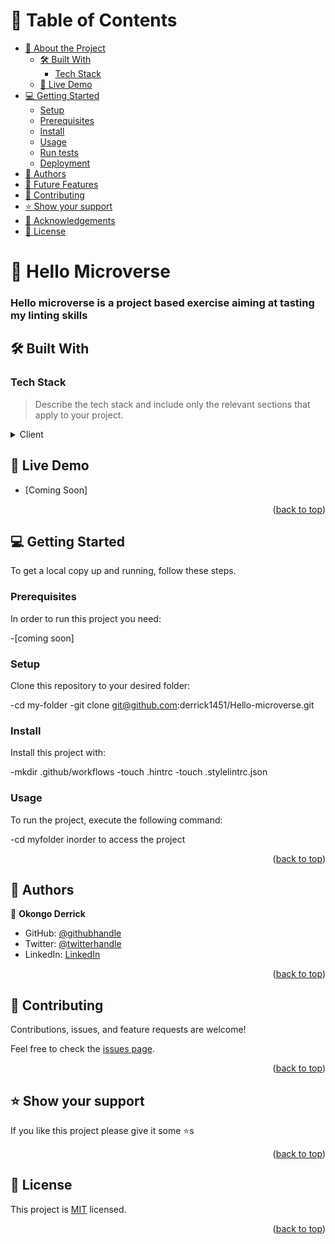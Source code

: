 # 📗 Table of Contents

- [📖 About the Project](#about-project)
  - [🛠 Built With](#built-with)
    - [Tech Stack](#tech-stack)
  - [🚀 Live Demo](#live-demo)
- [💻 Getting Started](#getting-started)
  - [Setup](#setup)
  - [Prerequisites](#prerequisites)
  - [Install](#install)
  - [Usage](#usage)
  - [Run tests](#run-tests)
  - [Deployment](#triangular_flag_on_post-deployment)
- [👥 Authors](#authors)
- [🔭 Future Features](#future-features)
- [🤝 Contributing](#contributing)
- [⭐️ Show your support](#support)
- [🙏 Acknowledgements](#acknowledgements)
- [📝 License](#license)


# 📖 Hello Microverse <a name="about-project"></a>
### Hello microverse is a project based exercise aiming at tasting my linting skills

## 🛠 Built With <a name="built-with"></a>

### Tech Stack <a name="tech-stack"></a>

> Describe the tech stack and include only the relevant sections that apply to your project.

<details>
  <summary>Client</summary>
  <ul>
    <li><a href="#">html</a></li>
    <li><a href="#">CSS</a></li>
  </ul>
</details>

## 🚀 Live Demo <a name="live-demo"></a>

- [Coming Soon]

<p align="right">(<a href="#readme-top">back to top</a>)</p>


## 💻 Getting Started <a name="getting-started"></a>

To get a local copy up and running, follow these steps.

### Prerequisites

In order to run this project you need:

-[coming soon]

### Setup

Clone this repository to your desired folder:

  -cd my-folder
  -git clone git@github.com:derrick1451/Hello-microverse.git

### Install

Install this project with:

-mkdir .github/workflows
-touch .hintrc
-touch .stylelintrc.json

### Usage

To run the project, execute the following command:

-cd myfolder inorder to access the project

<p align="right">(<a href="#readme-top">back to top</a>)</p>


## 👥 Authors <a name="authors"></a>


👤 **Okongo Derrick**

- GitHub: [@githubhandle](https://github.com/derrick1451)
- Twitter: [@twitterhandle](https://twitter.com/derrick1451)
- LinkedIn: [LinkedIn](https://linkedin.com/in/derrick)

<p align="right">(<a href="#readme-top">back to top</a>)</p>


## 🤝 Contributing <a name="contributing"></a>

Contributions, issues, and feature requests are welcome!

Feel free to check the [issues page](/https://github.com/derrick1451/Hello-microverse/issues/).

<p align="right">(<a href="#readme-top">back to top</a>)</p>


## ⭐️ Show your support <a name="support"></a>

If you like this project please give it some ⭐️s

<p align="right">(<a href="#readme-top">back to top</a>)</p>

## 📝 License <a name="license"></a>

This project is [MIT](./LICENSE) licensed.

<p align="right">(<a href="#readme-top">back to top</a>)</p>
